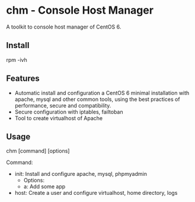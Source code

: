 # chm - Console Host Manager


A toolkit to console host manager of CentOS 6.


## Install
rpm -ivh 

## Features
- Automatic install and configuration a CentOS 6 minimal installation with apache, mysql and other common tools, using the best practices of performance, secure and compatibility.
- Secure configuration with iptables, failtoban
- Tool to create virtualhost of Apache

## Usage
chm [command] [options]

Command:

+ init: Install and configure apache, mysql, phpmyadmin
  - Options:
  - a: Add some app
+ host: Create a user and configure virtualhost, home directory, logs
